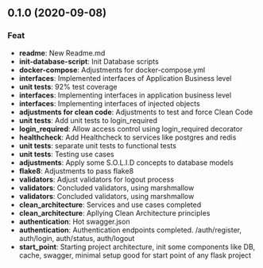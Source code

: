## 0.1.0 (2020-09-08)

### Feat

- **readme**: New Readme.md
- **init-database-script**: Init Database scripts
- **docker-compose**: Adjustments for docker-compose.yml
- **interfaces**: Implemented interfaces of Application Business level
- **unit tests**: 92% test coverage
- **interfaces**: Implementing interfaces in application business level
- **interfaces**: Implementing interfaces of injected objects
- **adjustments for clean code**: Adjustments to test and force Clean Code
- **unit tests**: Add unit tests to login_required
- **login_required**: Allow access control using login_required decorator
- **healthcheck**: Add Healthcheck to services like postgres and redis
- **unit tests**: separate unit tests to functional tests
- **unit tests**: Testing use cases
- **adjustments**: Apply some S.O.L.I.D concepts to database models
- **flake8**: Adjustments to pass flake8
- **validators**: Adjust validators for logout process
- **validators**: Concluded validators, using marshmallow
- **validators**: Concluded validators, using marshmallow
- **clean_architecture**: Services and use cases completed
- **clean_architecture**: Apllying Clean Architecture principles
- **authentication**: Hot swagger.json
- **authentication**: Authentication endpoints completed. /auth/register, auth/login, auth/status, auth/logout
- **start_point**: Starting project architecture, init some components like DB, cache, swagger, minimal setup good for start point of any flask project
